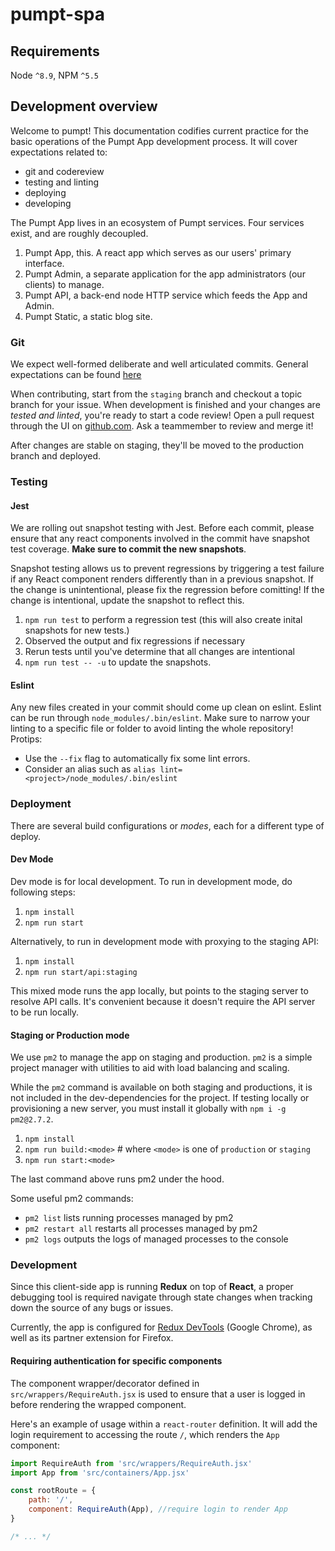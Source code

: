 # pumpt-spa

## Requirements

Node `^8.9`, NPM `^5.5`

## Development overview

Welcome to pumpt! This documentation codifies current practice for the basic
operations of the Pumpt App development process. It will cover expectations
related to:

- git and codereview
- testing and linting
- deploying
- developing

The Pumpt App lives in an ecosystem of Pumpt services. Four services exist, and
are roughly decoupled.

1. Pumpt App, this. A react app which serves as our users' primary interface.
2. Pumpt Admin, a separate application for the app administrators (our clients)
to manage.
3. Pumpt API, a back-end node HTTP service which feeds the App and Admin.
4. Pumpt Static, a static blog site.

### Git

We expect well-formed deliberate and well articulated commits. General
expectations can be found [here](https://gist.github.com/robertpainsi/b632364184e70900af4ab688decf6f53)

When contributing, start from the `staging` branch and checkout a topic branch
for your issue. When development is finished and your changes are *tested and
linted*, you're ready to start a code review! Open a
pull request through the UI on [github.com](github.com). Ask a teammember to
review and merge it!

After changes are stable on staging, they'll be moved to the production branch
and deployed.

### Testing

#### Jest

We are rolling out snapshot testing with Jest. Before each commit, please ensure
that any react components involved in the commit have snapshot test coverage.
**Make sure to commit the new snapshots**.

Snapshot testing allows us to prevent regressions by triggering a test failure
if any React component renders differently than in a previous snapshot. If the
change is unintentional, please fix the regression before comitting! If the
change is intentional, update the snapshot to reflect this.

1. `npm run test` to perform a regression test (this will also create inital
snapshots for new tests.)
2. Observed the output and fix regressions if necessary
3. Rerun tests until you've determine that all changes are intentional
4. `npm run test -- -u` to update the snapshots.

#### Eslint

Any new files created in your commit should come up clean on eslint. Eslint can
be run through `node_modules/.bin/eslint`. Make sure to narrow your linting to a
specific file or folder to avoid linting the whole repository! Protips:

- Use the `--fix` flag to automatically fix some lint errors.
- Consider an alias such as `alias lint=<project>/node_modules/.bin/eslint`

### Deployment

There are several build configurations or *modes*, each for a different type of
deploy.

#### Dev Mode

Dev mode is for local development. To run in development mode, do following steps:

1. `npm install`
2. `npm run start`

Alternatively, to run in development mode with proxying to the staging API:

1. `npm install`
2. `npm run start/api:staging`

This mixed mode runs the app locally, but points to the staging server to
resolve API calls. It's convenient because it doesn't require the API server to
be run locally.

#### Staging or Production mode

We use `pm2` to manage the app on staging and production. `pm2` is a simple
project manager with utilities to aid with load balancing and scaling.

While the `pm2` command is available on both staging and productions, it is not
included in the dev-dependencies for the project. If testing locally or provisioning
a new server, you must install it globally with `npm i -g pm2@2.7.2`.

1. `npm install`
2. `npm run build:<mode>` # where `<mode>` is one of `production` or `staging`
3. `npm run start:<mode>`

The last command above runs pm2 under the hood.

Some useful pm2 commands:

* `pm2 list` lists running processes managed by pm2
* `pm2 restart all` restarts all processes managed by pm2
* `pm2 logs` outputs the logs of managed processes to the console

### Development

Since this client-side app is running **Redux** on top of **React**, a proper
debugging tool is required navigate through state changes when tracking down
the source of any bugs or issues.

Currently, the app is configured for [Redux
DevTools](https://chrome.google.com/webstore/detail/redux-devtools/lmhkpmbekcpmknklioeibfkpmmfibljd?hl=en)
(Google Chrome), as well as its partner extension for Firefox.

#### Requiring authentication for specific components
The component wrapper/decorator defined in `src/wrappers/RequireAuth.jsx` is used to ensure that a user is logged in before rendering the wrapped component.

Here's an example of usage within a `react-router` definition. It will add the login requirement to accessing the route `/`, which renders the `App` component:

```javascript
import RequireAuth from 'src/wrappers/RequireAuth.jsx'
import App from 'src/containers/App.jsx'

const rootRoute = {
    path: '/',
    component: RequireAuth(App), //require login to render App
}

/* ... */
```
